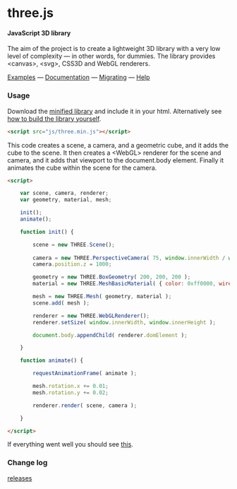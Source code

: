 three.js
========

#### JavaScript 3D library ####

The aim of the project is to create a lightweight 3D library with a very low level of complexity — in other words, for dummies. The library provides &lt;canvas&gt;, &lt;svg&gt;, CSS3D and WebGL renderers.

[Examples](http://threejs.org/examples/) — [Documentation](http://threejs.org/docs/) — [Migrating](https://github.com/mrdoob/three.js/wiki/Migration) — [Help](http://stackoverflow.com/questions/tagged/three.js)


### Usage ###

Download the [minified library](http://threejs.org/build/three.min.js) and include it in your html.
Alternatively see [how to build the library yourself](https://github.com/mrdoob/three.js/wiki/build.py,-or-how-to-generate-a-compressed-Three.js-file).

```html
<script src="js/three.min.js"></script>
```

This code creates a scene, a camera, and a geometric cube, and it adds the cube to the scene. It then creates a &lt;WebGL&gt; renderer for the scene and camera, and it adds that viewport to the document.body element. Finally it animates the cube within the scene for the camera.

```html
<script>

	var scene, camera, renderer;
	var geometry, material, mesh;

	init();
	animate();

	function init() {

		scene = new THREE.Scene();
		
		camera = new THREE.PerspectiveCamera( 75, window.innerWidth / window.innerHeight, 1, 10000 );
		camera.position.z = 1000;

		geometry = new THREE.BoxGeometry( 200, 200, 200 );
		material = new THREE.MeshBasicMaterial( { color: 0xff0000, wireframe: true } );

		mesh = new THREE.Mesh( geometry, material );
		scene.add( mesh );

		renderer = new THREE.WebGLRenderer();
		renderer.setSize( window.innerWidth, window.innerHeight );

		document.body.appendChild( renderer.domElement );

	}

	function animate() {

		requestAnimationFrame( animate );

		mesh.rotation.x += 0.01;
		mesh.rotation.y += 0.02;

		renderer.render( scene, camera );

	}

</script>
```
If everything went well you should see [this](http://jsfiddle.net/f17Lz5ux/).

### Change log ###

[releases](https://github.com/mrdoob/three.js/releases)
